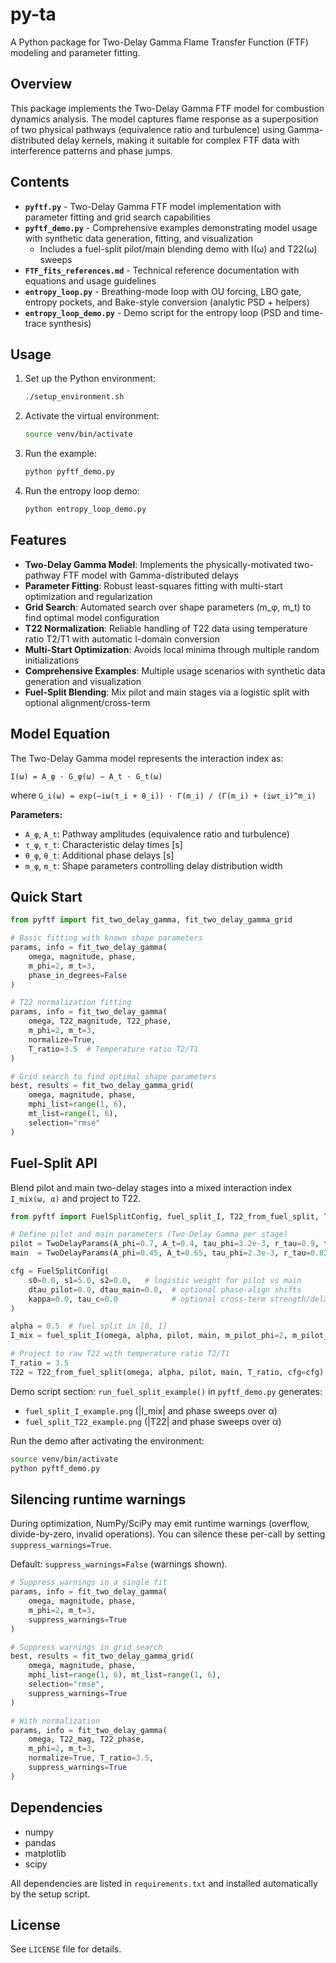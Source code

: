 # py-ta

A Python package for Two-Delay Gamma Flame Transfer Function (FTF) modeling and parameter fitting.

## Overview

This package implements the Two-Delay Gamma FTF model for combustion dynamics analysis. The model captures flame response as a superposition of two physical pathways (equivalence ratio and turbulence) using Gamma-distributed delay kernels, making it suitable for complex FTF data with interference patterns and phase jumps.

## Contents

- **`pyftf.py`** - Two-Delay Gamma FTF model implementation with parameter fitting and grid search capabilities
- **`pyftf_demo.py`** - Comprehensive examples demonstrating model usage with synthetic data generation, fitting, and visualization
  - Includes a fuel-split pilot/main blending demo with I(ω) and T22(ω) sweeps
- **`FTF_fits_references.md`** - Technical reference documentation with equations and usage guidelines
 - **`entropy_loop.py`** - Breathing-mode loop with OU forcing, LBO gate, entropy pockets, and Bake-style conversion (analytic PSD + helpers)
 - **`entropy_loop_demo.py`** - Demo script for the entropy loop (PSD and time-trace synthesis)

## Usage

1. Set up the Python environment:
   ```bash
   ./setup_environment.sh
   ```

2. Activate the virtual environment:
   ```bash
   source venv/bin/activate
   ```

3. Run the example:
    ```bash
    python pyftf_demo.py
    ```

4. Run the entropy loop demo:
   ```bash
   python entropy_loop_demo.py
   ```

## Features

- **Two-Delay Gamma Model**: Implements the physically-motivated two-pathway FTF model with Gamma-distributed delays
- **Parameter Fitting**: Robust least-squares fitting with multi-start optimization and regularization
- **Grid Search**: Automated search over shape parameters (m_φ, m_t) to find optimal model configuration
- **T22 Normalization**: Reliable handling of T22 data using temperature ratio T2/T1 with automatic I-domain conversion
- **Multi-Start Optimization**: Avoids local minima through multiple random initializations
- **Comprehensive Examples**: Multiple usage scenarios with synthetic data generation and visualization
 - **Fuel-Split Blending**: Mix pilot and main stages via a logistic split with optional alignment/cross-term

## Model Equation

The Two-Delay Gamma model represents the interaction index as:

```
I(ω) = A_φ · G_φ(ω) − A_t · G_t(ω)
```

where `G_i(ω) = exp(−iω(τ_i + θ_i)) · Γ(m_i) / (Γ(m_i) + (iωτ_i)^m_i)`

**Parameters:**
- `A_φ`, `A_t`: Pathway amplitudes (equivalence ratio and turbulence)
- `τ_φ`, `τ_t`: Characteristic delay times [s]
- `θ_φ`, `θ_t`: Additional phase delays [s]  
- `m_φ`, `m_t`: Shape parameters controlling delay distribution width

## Quick Start

```python
from pyftf import fit_two_delay_gamma, fit_two_delay_gamma_grid

# Basic fitting with known shape parameters
params, info = fit_two_delay_gamma(
    omega, magnitude, phase,
    m_phi=2, m_t=3,
    phase_in_degrees=False
)

# T22 normalization fitting
params, info = fit_two_delay_gamma(
    omega, T22_magnitude, T22_phase,
    m_phi=2, m_t=3,
    normalize=True,
    T_ratio=3.5  # Temperature ratio T2/T1
)

# Grid search to find optimal shape parameters
best, results = fit_two_delay_gamma_grid(
    omega, magnitude, phase,
    mphi_list=range(1, 6),
    mt_list=range(1, 6),
    selection="rmse"
)
```

## Fuel-Split API

Blend pilot and main two-delay stages into a mixed interaction index `I_mix(ω, α)` and project to T22.

```python
from pyftf import FuelSplitConfig, fuel_split_I, T22_from_fuel_split, TwoDelayParams

# Define pilot and main parameters (Two-Delay Gamma per stage)
pilot = TwoDelayParams(A_phi=0.7, A_t=0.4, tau_phi=3.2e-3, r_tau=0.9, theta_phi=1.6e-3, theta_t=0.9e-3)
main  = TwoDelayParams(A_phi=0.45, A_t=0.65, tau_phi=2.3e-3, r_tau=0.82, theta_phi=1.1e-3, theta_t=0.7e-3)

cfg = FuelSplitConfig(
    s0=0.0, s1=5.0, s2=0.0,   # logistic weight for pilot vs main
    dtau_pilot=0.0, dtau_main=0.0,  # optional phase-align shifts
    kappa=0.0, tau_c=0.0            # optional cross-term strength/delay
)

alpha = 0.5  # fuel split in [0, 1]
I_mix = fuel_split_I(omega, alpha, pilot, main, m_pilot_phi=2, m_pilot_t=2, m_main_phi=2, m_main_t=2, cfg=cfg)

# Project to raw T22 with temperature ratio T2/T1
T_ratio = 3.5
T22 = T22_from_fuel_split(omega, alpha, pilot, main, T_ratio, cfg=cfg)
```

Demo script section: `run_fuel_split_example()` in `pyftf_demo.py` generates:

- `fuel_split_I_example.png` (|I_mix| and phase sweeps over α)
- `fuel_split_T22_example.png` (|T22| and phase sweeps over α)

Run the demo after activating the environment:

```bash
source venv/bin/activate
python pyftf_demo.py
```

## Silencing runtime warnings

During optimization, NumPy/SciPy may emit runtime warnings (overflow, divide-by-zero, invalid operations). You can silence these per-call by setting `suppress_warnings=True`.

Default: `suppress_warnings=False` (warnings shown).

```python
# Suppress warnings in a single fit
params, info = fit_two_delay_gamma(
    omega, magnitude, phase,
    m_phi=2, m_t=3,
    suppress_warnings=True
)

# Suppress warnings in grid search
best, results = fit_two_delay_gamma_grid(
    omega, magnitude, phase,
    mphi_list=range(1, 6), mt_list=range(1, 6),
    selection="rmse",
    suppress_warnings=True
)

# With normalization
params, info = fit_two_delay_gamma(
    omega, T22_mag, T22_phase,
    m_phi=2, m_t=3,
    normalize=True, T_ratio=3.5,
    suppress_warnings=True
)
```

## Dependencies

- numpy
- pandas  
- matplotlib
- scipy

All dependencies are listed in `requirements.txt` and installed automatically by the setup script.

## License

See `LICENSE` file for details.
